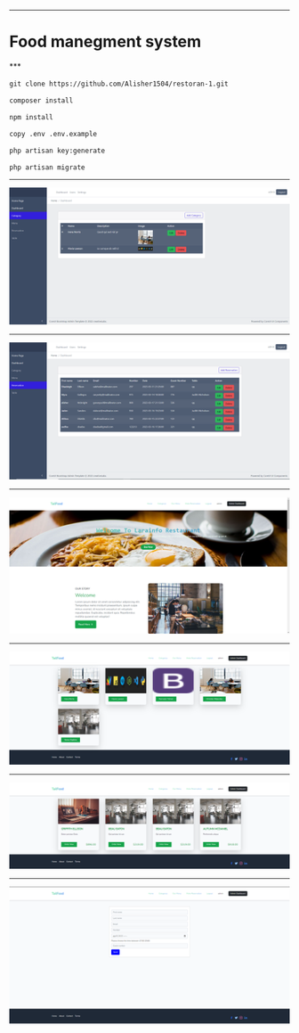 ***
<h1>Food manegment system</h1>
***

```
git clone https://github.com/Alisher1504/restoran-1.git
```
```
composer install
```
```
npm install
```
```
copy .env .env.example
```
```
php artisan key:generate
```
```
php artisan migrate
```
***   
<img src="./public/readme_img/admin_category.png" alt="">

***   
<img src="./public/readme_img/admin_reservation.png" alt="">

***   
<img src="./public/readme_img/user_home_1.png" alt="">

***   
<img src="./public/readme_img/user_category.png" alt="">

***   
<img src="./public/readme_img/user_menu.png" alt="">

***   
<img src="./public/readme_img/user_reservation.png" alt="">